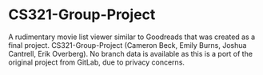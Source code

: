 # CS321-Group-Project
A rudimentary movie list viewer similar to Goodreads that was created as a final project.
CS321-Group-Project (Cameron Beck, Emily Burns, Joshua Cantrell, Erik Overberg). 
No branch data is available as this is a port of the original project from GitLab, due to privacy concerns.
